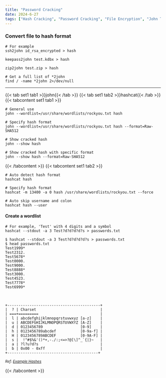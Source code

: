 ```yaml
---
title: "Password Cracking"
date: 2024-6-27
tags: ["Hash Cracking", "Password Cracking", "File Encryption", "John The Ripper", "Hashcat", "Wordlist", "Generate"]
---
```


### Convert file to hash format

```console
# For example
ssh2john id_rsa_encrypted > hash
```

```console
keepass2john test.kdbx > hash
```

```console
zip2john test.zip > hash
```

```console
# Get a full list of *2john
find / -name *2john 2>/dev/null
```

---

{{< tab set1 tab1 >}}john{{< /tab >}}
{{< tab set1 tab2 >}}hashcat{{< /tab >}}
{{< tabcontent set1 tab1 >}}

```console
# General use
john --wordlist=/usr/share/wordlists/rockyou.txt hash
```

```console
# Specify hash format
john --wordlist=/usr/share/wordlists/rockyou.txt hash --format=Raw-SHA512
```

```console
# Show cracked hash
john --show hash
```

```console
# Show cracked hash with specific format
john --show hash --format=Raw-SHA512
```

{{< /tabcontent >}}
{{< tabcontent set1 tab2 >}}

```console
# Auto detect hash format
hashcat hash
```

```console
# Specify hash format
hashcat -m 13400 -a 0 hash /usr/share/wordlists/rockyou.txt --force
```

```console
# Auto skip username and colon
hashcat hash --user
```

#### Create a wordlist

```console
# For example, 'Test' with 4 digits and a symbol
hashcat --stdout -a 3 Test?d?d?d?d?s > passwords.txt
```

```console {class="sample-code"}
$ hashcat --stdout -a 3 Test?d?d?d?d?s > passwords.txt
$ head passwords.txt 
Test1999*
Test2312.
Test5678*
Test0000.
Test9000.
Test8888*
Test3000.
Test4523.
Test7778*
Test6999*
```

<br>

```console
+------------------------------------------+
|  ? | Charset                             |
| ===+=========                            |
|  l | abcdefghijklmnopqrstuvwxyz [a-z]    |
|  u | ABCDEFGHIJKLMNOPQRSTUVWXYZ [A-Z]    |
|  d | 0123456789                 [0-9]    |
|  h | 0123456789abcdef           [0-9a-f] |
|  H | 0123456789ABCDEF           [0-9A-F] |
|  s |  !"#$%&'()*+,-./:;<=>?@[\]^_`{|}~   |
|  a | ?l?u?d?s                            |
|  b | 0x00 - 0xff                         |
+-----------------------------------------+
```

<small>*Ref: [Example Hashes](https://hashcat.net/wiki/doku.php?id=example_hashes)*</small>

{{< /tabcontent >}}
